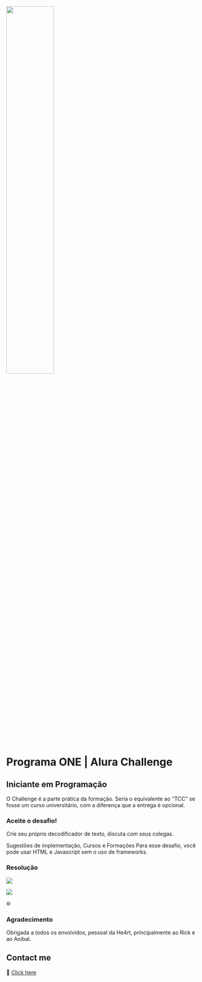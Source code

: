 <img width="50%" src="https://d335luupugsy2.cloudfront.net/cms/files/10224/1662417840/$u07pzwncrr" >

# Programa ONE | Alura Challenge 
## Iniciante em Programação

O Challenge é a parte prática da formação. Seria o equivalente ao "TCC" se fosse um curso universitário, com a diferença que a entrega é opcional.
### Aceite o desafio!
Crie seu próprio decodificador de texto, discuta com seus colegas.

Sugestões de implementação, Cursos e Formações
Para esse desafio, você pode usar HTML e Javascript sem o uso de frameworks.


### Resolução

![](https://cdn.discordapp.com/attachments/1045720339772088342/1066554056740442172/image.png)

![](https://media.giphy.com/media/jlVytxGomEGCUGktK5/giphy.gif)

🌐 

### Agradecimento

Obrigada a todos os envolvidos, pessoal da He4rt, principalmente ao Rick e ao Anibal.

## Contact me
💜 [Click here](https://suamirochadev.super.site/)

